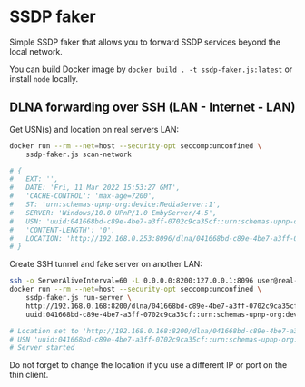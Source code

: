 # SSDP faker

Simple SSDP faker that allows you to forward SSDP services beyond the local network.

You can build Docker image by `docker build . -t ssdp-faker.js:latest` or install `node` locally.

## DLNA forwarding over SSH (LAN - Internet - LAN)

Get USN(s) and location on real servers LAN:

```bash
docker run --rm --net=host --security-opt seccomp:unconfined \
    ssdp-faker.js scan-network

# {
#   EXT: '',
#   DATE: 'Fri, 11 Mar 2022 15:53:27 GMT',
#   'CACHE-CONTROL': 'max-age=7200',
#   ST: 'urn:schemas-upnp-org:device:MediaServer:1',
#   SERVER: 'Windows/10.0 UPnP/1.0 EmbyServer/4.5',
#   USN: 'uuid:041668bd-c89e-4be7-a3ff-0702c9ca35cf::urn:schemas-upnp-org:device:MediaServer:1',
#   'CONTENT-LENGTH': '0',
#   LOCATION: 'http://192.168.0.253:8096/dlna/041668bd-c89e-4be7-a3ff-0702c9ca35cf/description.xml'
# }
```

Create SSH tunnel and fake server on another LAN:

```bash
ssh -o ServerAliveInterval=60 -L 0.0.0.0:8200:127.0.0.1:8096 user@real-server.public -N &
docker run --rm --net=host --security-opt seccomp:unconfined \
    ssdp-faker.js run-server \
    http://192.168.0.168:8200/dlna/041668bd-c89e-4be7-a3ff-0702c9ca35cf/description.xml \
    uuid:041668bd-c89e-4be7-a3ff-0702c9ca35cf::urn:schemas-upnp-org:device:MediaServer:1

# Location set to 'http://192.168.0.168:8200/dlna/041668bd-c89e-4be7-a3ff-0702c9ca35cf/description.xml'
# USN 'uuid:041668bd-c89e-4be7-a3ff-0702c9ca35cf::urn:schemas-upnp-org:device:MediaServer:1' added
# Server started
```

Do not forget to change the location if you use a different IP or port on the thin client.
